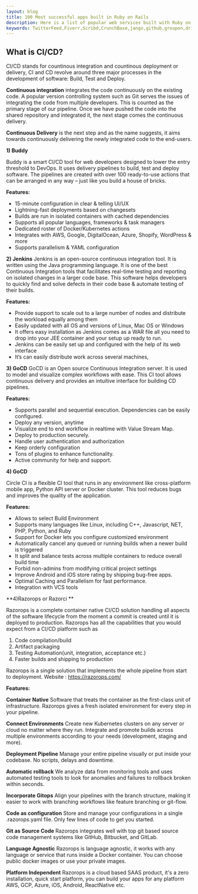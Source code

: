 ```yaml
---
layout: blog
title: 100 Most successful apps built in Ruby on Rails
description: Here is a list of popular web services built with Ruby on Rails
keywords: TwitterFeed,Fiverr,Scribd,CrunchBase,jango,github,groupon,dribbble,paper,airware,airbnb,basecamp,kickstarter,sendgrid,animoto,goodreads,teamtreehouse,urbanspoon,500px,fundingcircle,producthunt
---
```


## What is CI/CD?

CI/CD stands for countinous integration and countinous deployment or delivery, CI and CD revolve around three major processes in the development of software: Build, Test and Deploy.

**Continuous integration** integrates the code continuously on the existing code. A popular version controlling system such as Git serves the issues of integrating the code from multiple developers. This is counted as the primary stage of our pipeline. Once we have pushed the code into the shared repository and integrated it, the next stage comes the continuous delivery.

**Continuous Delivery** is the next step and as the name suggests, it aims towards continuously delivering the newly integrated code to the end-users. 


**1) Buddy**

Buddy is a smart CI/CD tool for web developers designed to lower the entry threshold to DevOps. It uses delivery pipelines to build, test and deploy software. The pipelines are created with over 100 ready-to-use actions that can be arranged in any way – just like you build a house of bricks.

**Features:**
- 15-minute configuration in clear & telling UI/UX
- Lightning-fast deployments based on changesets
- Builds are run in isolated containers with cached dependencies
- Supports all popular languages, frameworks & task managers
- Dedicated roster of Docker/Kubernetes actions
- Integrates with AWS, Google, DigitalOcean, Azure, Shopify, WordPress & more
- Supports parallelism & YAML configuration


**2) Jenkins**
Jenkins is an open-source continuous integration tool. It is written using the Java programming language. It is one of the best Continuous Integration tools that facilitates real-time testing and reporting on isolated changes in a larger code base. This software helps developers to quickly find and solve defects in their code base & automate testing of their builds.

**Features:**
- Provide support to scale out to a large number of nodes and distribute the workload equally among them
- Easily updated with all OS and versions of Linux, Mac OS or Windows
- It offers easy installation as Jenkins comes as a WAR file all you need to drop into your JEE container and your setup up ready to run.
- Jenkins can be easily set up and configured with the help of its web interface
- It’s can easily distribute work across several machines,


**3) GoCD**
GoCD is an Open source Continuous Integration server. It is used to model and visualize complex workflows with ease. This CI tool allows continuous delivery and provides an intuitive interface for building CD pipelines.

**Features:**

- Supports parallel and sequential execution. Dependencies can be easily configured.
- Deploy any version, anytime
- Visualize end to end workflow in realtime with Value Stream Map.
- Deploy to production securely.
- Handle user authentication and authorization
- Keep orderly configuration
- Tons of plugins to enhance functionality.
- Active community for help and support.


**4) GoCD**

Circle CI is a flexible CI tool that runs in any environment like cross-platform mobile app, Python API server or Docker cluster. This tool reduces bugs and improves the quality of the application.

**Features:**

- Allows to select Build Environment
- Supports many languages like Linux, including C++, Javascript, NET, PHP, Python, and Ruby
- Support for Docker lets you configure customized environment
- Automatically cancel any queued or running builds when a newer build is triggered
- It split and balance tests across multiple containers to reduce overall build time
- Forbid non-admins from modifying critical project settings
- Improve Android and iOS store rating by shipping bug-free apps.
- Optimal Caching and Parallelism for fast performance.
- Integration with VCS tools


**4)Razorops or Razorci **

Razorops is a complete container native CI/CD solution handling all aspects of the software lifecycle from the moment a commit is created until it is deployed to production.
Razorops has all the capabilities that you would expect from a CI/CD platform such as
1. Code compilation/build
2. Artifact packaging
3. Testing Automation(unit, integration, acceptance etc.)
4. Faster builds and shipping to production

Razorops is a single solution that implements the whole pipeline from start to deployment.
Website : https://razorops.com/

**Features:**

**Container Native**
Software that treats the container as the first-class unit of infrastructure. Razorops gives a fresh isolated environment for every step in your pipeline.

**Connect Environments**
Create new Kubernetes clusters on any server or cloud no matter where they run. Integrate and promote builds across multiple environments according to your needs (development, staging and more).

**Deployment Pipeline**
Manage your entire pipeline visually or put inside your codebase. No scripts, delays and downtime.

**Automatic rollback**
We analyze data from monitoring tools and uses automated testing tools to look for anomalies and failures to rollback broken within seconds.

**Incorporate Gitops**
Align your pipelines with the branch structure, making it easier to work with branching workflows like feature branching or git-flow.

**Code as configuration**
Store and manage your configurations in a single .razorops.yaml file. Only few lines of code to get you started.

**Git as Source Code**
Razorops integrates well with top git based source code management systems like GitHub, Bitbucket, and GitLab.

**Language Agnostic**
Razorops is language agnostic, it works with any language or service that runs inside a Docker container. You can choose public docker images or use your private images.

**Platform Independent**
Razorops is a cloud based SAAS product, it's a zero installation, quick start platform, you can build your apps for any platform AWS, GCP, Azure, iOS, Android, ReactNative etc.


